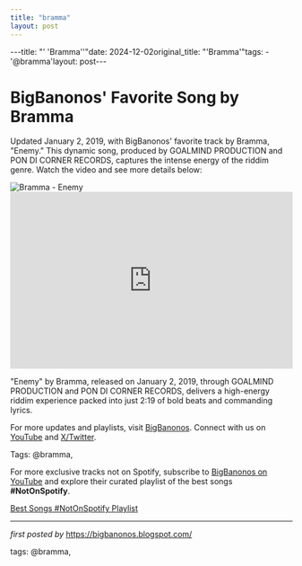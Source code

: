 ```yaml
---
title: "bramma"
layout: post
---
```

---title: "' 'Bramma''"date: 2024-12-02original_title: "'Bramma'"tags:  - '@bramma'layout: post---<!-- Post Title --><h1 >BigBanonos' Favorite Song by Bramma</h1> <!-- Introductory Text --><p >Updated January 2, 2019, with BigBanonos' favorite track by Bramma, "Enemy." This dynamic song, produced by GOALMIND PRODUCTION and PON DI CORNER RECORDS, captures the intense energy of the riddim genre. Watch the video and see more details below:</p> <!-- Featured Image --><div > <img src="https://jamaica-gleaner.com/sites/default/files/styles/jg_article_image/public/media/article_images/2022/02/04/1631862/5899541.jpg?itok=jD-U3MUi" alt="Bramma - Enemy" /></div> <!-- YouTube Video Embed --><div > <iframe width="100%" height="315" src="https://www.youtube.com/embed/WspYA42g7ck" title="Bramma - Enemy (Official Audio)" frameborder="0" allow="accelerometer; autoplay; clipboard-write; encrypted-media; gyroscope; picture-in-picture; web-share" referrerpolicy="strict-origin-when-cross-origin" allowfullscreen></iframe></div> <!-- Song Information --><div > <p>"Enemy" by Bramma, released on January 2, 2019, through GOALMIND PRODUCTION and PON DI CORNER RECORDS, delivers a high-energy riddim experience packed into just 2:19 of bold beats and commanding lyrics.</p></div> <!-- Footer Links --><div > <p>For more updates and playlists, visit <a href="https://bigbanonos.blogspot.com/" target="_blank">BigBanonos</a>. Connect with us on <a href="https://www.youtube.com/@BigBanonos" target="_blank">YouTube</a> and <a href="https://x.com/bigbanonos" target="_blank">X/Twitter</a>.</p></div> <!-- Tags --><p >Tags: @bramma,</p><!--Subscribe and Playlist Links--><div>    <p>For more exclusive tracks not on Spotify, subscribe to <a href="https://www.youtube.com/@BigBanonos" target="_blank">BigBanonos on YouTube</a> and explore their curated playlist of the best songs <strong>#NotOnSpotify</strong>.</p>    <p><a href="https://www.youtube.com/playlist?list=PLtuNtuTatqI0kFahUCbtbfenC_ET5O_tr" target="_blank">Best Songs #NotOnSpotify Playlist<br /></a></p></div><hr /><p><em>first posted by</em> <a href="https://bigbanonos.blogspot.com/" rel="noopener" target="_new">https://bigbanonos.blogspot.com/</a></p><p>tags: @bramma,</p>